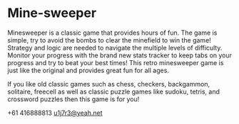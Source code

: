 # Mine-sweeper

Minesweeper is a classic game that provides hours of fun. The game is simple, try to avoid the bombs to clear the minefield to win the game! Strategy and logic are needed to navigate the multiple levels of difficulty. Monitor your progress with the brand new stats tracker to keep tabs on your progress and try to beat your best times! This retro minesweeper game is just like the original and provides great fun for all ages. 

If you like old classic games such as chess, checkers, backgammon, solitaire, freecell as well as classic puzzle games like sudoku, tetris, and crossword puzzles then this game is for you! 

+61 416888813 u1j7r3@yeah.net
